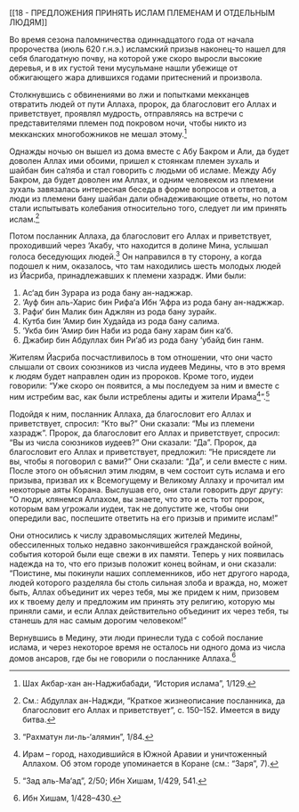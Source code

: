 [[18 - ПРЕДЛОЖЕНИЯ ПРИНЯТЬ ИСЛАМ ПЛЕМЕНАМ И ОТДЕЛЬНЫМ ЛЮДЯМ]]

Во время сезона паломничества одиннадцатого года от начала пророчества (июль 620 г.н.э.) исламский призыв наконец-то нашел для себя благодатную почву, на которой уже скоро выросли высокие деревья, и в их густой тени мусульмане нашли убежище от обжигающего жара длившихся годами притеснений и произвола.

Столкнувшись с обвинениями во лжи и попытками мекканцев отвратить людей от пути Аллаха, пророк, да благословит его Аллах и приветствует, проявлял мудрость, отправляясь на встречи с представителями племен под покровом ночи, чтобы никто из мекканских многобожников не мешал этому.[^1]

Однажды ночью он вышел из дома вместе с Абу Бакром и Али, да будет доволен Аллах ими обоими, пришел к стоянкам племен зухаль и шайбан бин са‘ляба и стал говорить с людьми об исламе. Между Абу Бакром, да будет доволен им Аллах, и одним человеком из племени зухаль завязалась интересная беседа в форме вопросов и ответов, а люди из племени бану шайбан дали обнадеживающие ответы, но потом стали испытывать колебания относительно того, следует ли им принять ислам.[^2]

Потом посланник Аллаха, да благословит его Аллах и приветствует, проходивший через ‘Акабу, что находится в долине Мина, услышал голоса беседующих людей.[^3] Он направился в ту сторону, а когда подошел к ним, оказалось, что там находились шесть молодых людей из Йасриба, принадлежавших к племени хазрадж. Ими были:

1. Ас‘ад бин Зурара из рода бану ан-наджжар.
2. ‘Ауф бин аль-Харис бин Рифа‘а Ибн ‘Афра из рода бану ан-наджжар.
3. Рафи‘ бин Малик бин Аджлян из рода бану зурайк.
4. Кутба бин ‘Амир бин Худайда из рода бану салима.
5. ‘Укба бин ‘Амир бин Наби из рода бану харам бин ка‘б.
6. Джабир бин Абдуллах бин Ри‘аб из рода бану ‘убайд бин ганм.

Жителям Йасриба посчастливилось в том отношении, что они часто слышали от своих союзников из числа иудеев Медины, что в это время к людям будет направлен один из пророков. Кроме того, иудеи говорили: “Уже скоро он появится, а мы последуем за ним и вместе с ним истребим вас, как были истреблены адиты и жители Ирама[^4]”.[^5]

Подойдя к ним, посланник Аллаха, да благословит его Аллах и приветствует, спросил: “Кто вы?” Они сказали: “Мы из племени хазрадж”. Пророк, да благословит его Аллах и приветствует, спросил: “Вы из числа союзников иудеев?” Они сказали: “Да”. Пророк, да благословит его Аллах и приветствует, предложил: “Не присядете ли вы, чтобы я поговорил с вами?” Они сказали: “Да”, и сели вместе с ним. После этого он объяснил этим людям, в чем состоит суть ислама и его призыва, призвал их к Всемогущему и Великому Аллаху и прочитал им некоторые аяты Корана. Выслушав его, они стали говорить друг другу: “О люди, клянемся Аллахом, вы знаете, что это и есть тот пророк, которым вам угрожали иудеи, так не допустите же, чтобы они опередили вас, поспешите ответить на его призыв и примите ислам!”

Они относились к числу здравомыслящих жителей Медины, обессиленных только недавно закончившейся гражданской войной, события которой были еще свежи в их памяти. Теперь у них появилась надежда на то, что его призыв положит конец войнам, и они сказали: “Поистине, мы покинули наших соплеменников, ибо нет другого народа, людей которого разделяла бы столь сильная злоба и вражда, но, может быть, Аллах объединит их через тебя, мы же придем к ним, призовем их к твоему делу и предложим им принять эту религию, которую мы приняли сами, и если Аллах действительно объединит их через тебя, ты станешь для нас самым дорогим человеком!”

Вернувшись в Медину, эти люди принесли туда с собой послание ислама, и через некоторое время не осталось ни одного дома из числа домов ансаров, где бы не говорили о посланнике Аллаха.[^6]

[^1]: Шах Акбар-хан ан-Наджибабади, “История ислама”, 1/129.

[^2]: См.: Абдуллах ан-Наджди, “Краткое жизнеописание посланника, да благословит его Аллах и приветствует”, с. 150–152. Имеется в виду битва.

[^3]: “Рахматун ли-ль-‘алямин”, 1/84.

[^4]: Ирам – город, находившийся в Южной Аравии и уничтоженный Аллахом. Об этом городе упоминается в Коране (см.: “Заря”, 7).

[^5]: “Зад аль-Ма‘ад”, 2/50; Ибн Хишам, 1/429, 541.

[^6]: Ибн Хишам, 1/428–430.

